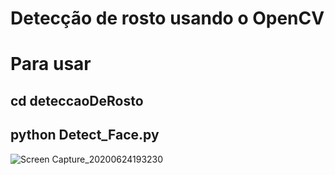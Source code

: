 # Detecção de rosto usando o OpenCV
# Para usar
## cd deteccaoDeRosto
## python Detect_Face.py 
![Screen Capture_20200624193230](https://user-images.githubusercontent.com/62577914/85637702-e3e0fb00-b651-11ea-9e9a-c491195ecd80.png)
